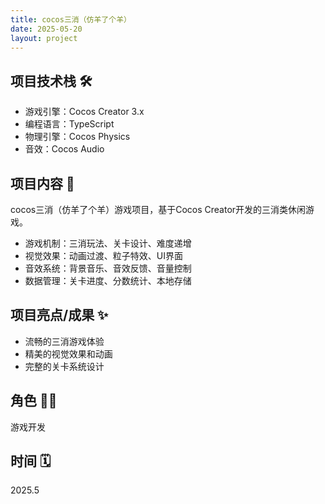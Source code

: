 ```yaml
---
title: cocos三消（仿羊了个羊）
date: 2025-05-20
layout: project
---
```


## 项目技术栈 🛠️

- 游戏引擎：Cocos Creator 3.x
- 编程语言：TypeScript
- 物理引擎：Cocos Physics
- 音效：Cocos Audio

## 项目内容 🐑

cocos三消（仿羊了个羊）游戏项目，基于Cocos Creator开发的三消类休闲游戏。

- 游戏机制：三消玩法、关卡设计、难度递增
- 视觉效果：动画过渡、粒子特效、UI界面
- 音效系统：背景音乐、音效反馈、音量控制
- 数据管理：关卡进度、分数统计、本地存储

## 项目亮点/成果 ✨

- 流畅的三消游戏体验
- 精美的视觉效果和动画
- 完整的关卡系统设计

## 角色 👨‍💻

游戏开发

## 时间 🗓️

2025.5